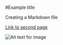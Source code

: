 #Example title

Creating a Markdown file

[Link to second page](/page2.md)

![Alt text for image](img/justin-disney.jpg)









